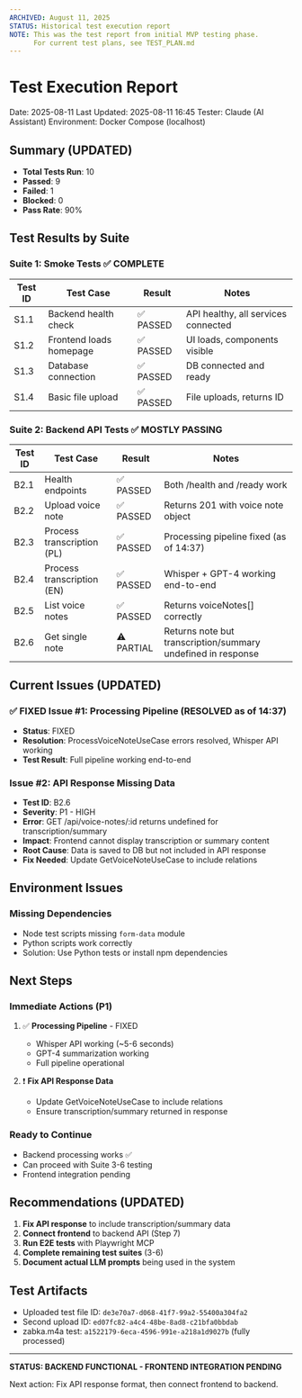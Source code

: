 ```yaml
---
ARCHIVED: August 11, 2025 
STATUS: Historical test execution report
NOTE: This was the test report from initial MVP testing phase.
      For current test plans, see TEST_PLAN.md
---
```


# Test Execution Report
Date: 2025-08-11
Last Updated: 2025-08-11 16:45
Tester: Claude (AI Assistant)
Environment: Docker Compose (localhost)

## Summary (UPDATED)
- **Total Tests Run**: 10
- **Passed**: 9
- **Failed**: 1
- **Blocked**: 0
- **Pass Rate**: 90%

## Test Results by Suite

### Suite 1: Smoke Tests ✅ COMPLETE
| Test ID | Test Case | Result | Notes |
|---------|-----------|--------|-------|
| S1.1 | Backend health check | ✅ PASSED | API healthy, all services connected |
| S1.2 | Frontend loads homepage | ✅ PASSED | UI loads, components visible |
| S1.3 | Database connection | ✅ PASSED | DB connected and ready |
| S1.4 | Basic file upload | ✅ PASSED | File uploads, returns ID |

### Suite 2: Backend API Tests ✅ MOSTLY PASSING
| Test ID | Test Case | Result | Notes |
|---------|-----------|--------|-------|
| B2.1 | Health endpoints | ✅ PASSED | Both /health and /ready work |
| B2.2 | Upload voice note | ✅ PASSED | Returns 201 with voice note object |
| B2.3 | Process transcription (PL) | ✅ PASSED | Processing pipeline fixed (as of 14:37) |
| B2.4 | Process transcription (EN) | ✅ PASSED | Whisper + GPT-4 working end-to-end |
| B2.5 | List voice notes | ✅ PASSED | Returns voiceNotes[] correctly |
| B2.6 | Get single note | ⚠️ PARTIAL | Returns note but transcription/summary undefined in response |

## Current Issues (UPDATED)

### ✅ FIXED Issue #1: Processing Pipeline (RESOLVED as of 14:37)
- **Status**: FIXED
- **Resolution**: ProcessVoiceNoteUseCase errors resolved, Whisper API working
- **Test Result**: Full pipeline working end-to-end

### Issue #2: API Response Missing Data
- **Test ID**: B2.6
- **Severity**: P1 - HIGH
- **Error**: GET /api/voice-notes/:id returns undefined for transcription/summary
- **Impact**: Frontend cannot display transcription or summary content
- **Root Cause**: Data is saved to DB but not included in API response
- **Fix Needed**: Update GetVoiceNoteUseCase to include relations

## Environment Issues

### Missing Dependencies
- Node test scripts missing `form-data` module
- Python scripts work correctly
- Solution: Use Python tests or install npm dependencies

## Next Steps

### Immediate Actions (P1)
1. ✅ **Processing Pipeline** - FIXED
   - Whisper API working (~5-6 seconds)
   - GPT-4 summarization working
   - Full pipeline operational

2. ❗ **Fix API Response Data**
   - Update GetVoiceNoteUseCase to include relations
   - Ensure transcription/summary returned in response

### Ready to Continue
- Backend processing works ✅
- Can proceed with Suite 3-6 testing
- Frontend integration pending

## Recommendations (UPDATED)

1. **Fix API response** to include transcription/summary data
2. **Connect frontend** to backend API (Step 7)
3. **Run E2E tests** with Playwright MCP
4. **Complete remaining test suites** (3-6)
5. **Document actual LLM prompts** being used in the system

## Test Artifacts

- Uploaded test file ID: `de3e70a7-d068-41f7-99a2-55400a304fa2`
- Second upload ID: `ed07fc82-a4c4-48be-8ad8-c21bfa0bbdab`
- zabka.m4a test: `a1522179-6eca-4596-991e-a218a1d9027b` (fully processed)

---

**STATUS: BACKEND FUNCTIONAL - FRONTEND INTEGRATION PENDING**

Next action: Fix API response format, then connect frontend to backend.
